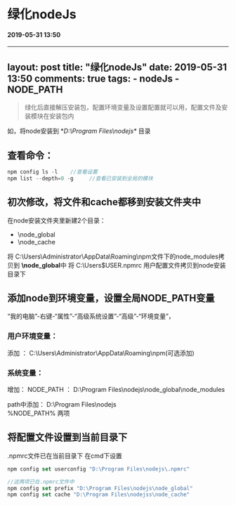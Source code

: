 # 绿化nodeJs
#### 2019-05-31 13:50
---
layout: post
title: "绿化nodeJs"
date: 2019-05-31 13:50
comments: true
tags:
	- nodeJs
	- NODE_PATH
---

> 绿化后直接解压安装包，配置环境变量及设置配置就可以用，配置文件及安装模块在安装包内

如，将node安装到 **D:\Program Files\nodejs\** 目录

## 查看命令：
```javascript
npm config ls -l    //查看设置
npm list --depth=0 -g     //查看已安装到全局的模块
```

## 初次修改，将文件和cache都移到安装文件夹中
在node安装文件夹里新建2个目录：
- \node_global
- \node_cache

将 C:\Users\Administrator\AppData\Roaming\npm文件下的node_modules拷贝到 **\node_global**中
将 C:\Users\$USER\.npmrc   用户配置文件拷贝到node安装目录下


## 添加node到环境变量，设置全局NODE_PATH变量
“我的电脑”-右键-“属性”-“高级系统设置”-“高级”-“环境变量”，

### 用户环境变量：
添加 ：  C:\Users\Administrator\AppData\Roaming\npm(可选添加)

### 系统变量：
增加：
NODE_PATH   ： D:\Program Files\nodejs\node_global\node_modules

path中添加：
D:\Program Files\nodejs\
%NODE_PATH%
两项


## 将配置文件设置到当前目录下
.npmrc文件已在当前目录下
在cmd下设置
```javascript
npm config set userconfig "D:\Program Files\nodejs\.npmrc"

//这两项已在.npmrc文件中
npm config set prefix "D:\Program Files\nodejs\node_global"
npm config set cache "D:\Program Files\nodejss\node_cache"
```
